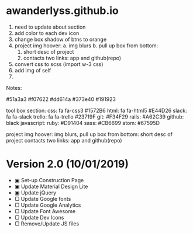 # awanderlyss.github.io

1. need to update about section
2. add color to each dev icon
3. change box shadow of btns to orange
4. project img hoover:
    a. img blurs
    b. pull up box from bottom:
      1. short desc of project
      2. contacts two links: app and github(repo)
5. convert css to scss (import w-3 css)
6. add img of self
7.


Notes:

#51a3a3
#f07622
#dd614a
#373e40
#191923


tool box section:
  css:        fa fa-css3   #1572B6
  html:       fa fa-html5  #E44D26
  slack:      fa fa-slack
  trello:     fa fa-trello #23719F
  git:                     #F34F29
  rails:                   #A62C39
  github:                  black
  javascript:
  ruby:                    #D91404
  sass:                    #CB6699
  atom:                    #67595D


  project img hoover:
    img blurs,
    pull up box from bottom:
      short desc of project
      contacts two links: app and github(repo)


<h1> Version 2.0 (10/01/2019) </h1>

<ul>
  <li>&#9635; Set-up Construction Page</li>
  <li>&#9635; Update Material Design Lite</li>
  <li>&#9635; Update jQuery </li>
  <li>&#9634; Update Google fonts </li>
  <li>&#9634; Update Google Analytics </li>
  <li>&#9634; Update Font Awesome </li>
  <li>&#9634; Update Dev Icons </li>
  <li>&#9634; Remove/Update JS files </li>
</ul>
